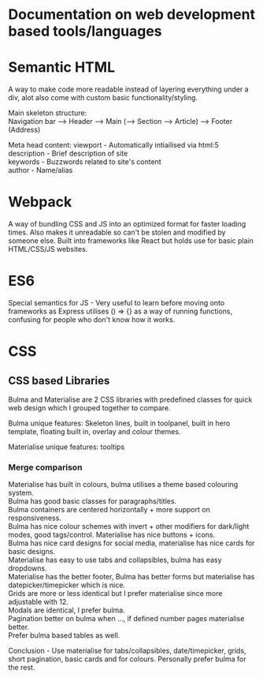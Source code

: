 # Documentation on web development based tools/languages

# Semantic HTML
A way to make code more readable instead of layering everything under a div, alot also come with custom basic functionality/styling.  

Main skeleton structure:   
Navigation bar --> Header --> Main (--> Section --> Article) --> Footer (Address)

Meta head content: 
viewport - Automatically intiailised via html:5  
description - Brief description of site  
keywords - Buzzwords related to site's content  
author - Name/alias  

# Webpack 
A way of bundling CSS and JS into an optimized format for faster loading times. Also makes it unreadable so can't be stolen and
modified by someone else. Built into frameworks like React but holds use for basic plain HTML/CSS/JS websites.  

# ES6 
Special semantics for JS - Very useful to learn before moving onto frameworks as Express utilises () => {} as a way of 
running functions, confusing for people who don't know how it works. 

# CSS 

## CSS based Libraries

Bulma and Materialise are 2 CSS libraries with predefined classes for quick web design which I grouped together to compare. 

Bulma unique features: Skeleton lines, built in toolpanel, built in hero template, floating built in, overlay and colour themes.

Materialise unique features: tooltips

### Merge comparison  

Materialise has built in colours, bulma utilises a theme based colouring system.  
Bulma has good basic classes for paragraphs/titles.   
Bulma containers are centered horizontally + more support on responsiveness.  
Bulma has nice colour schemes with invert + other modifiers for dark/light modes, good tags/control. Materialise has nice buttons + icons.  
Bulma has nice card designs for social media, materialise has nice cards for basic designs.   
Materialise has easy to use tabs and collapsibles, bulma has easy dropdowns.  
Materialise has the better footer, Bulma has better forms but materialise has datepicker/timepicker which is nice.   
Grids are more or less identical but I prefer materialise since more adjustable with 12.  
Modals are identical, I prefer bulma.  
Pagination better on bulma when ..., if defined number pages materialise better.  
Prefer bulma based tables as well. 

Conclusion - Use materialise for tabs/collapsibles, date/timepicker, grids, short pagination, basic cards and for colours. Personally prefer bulma for the rest. 




